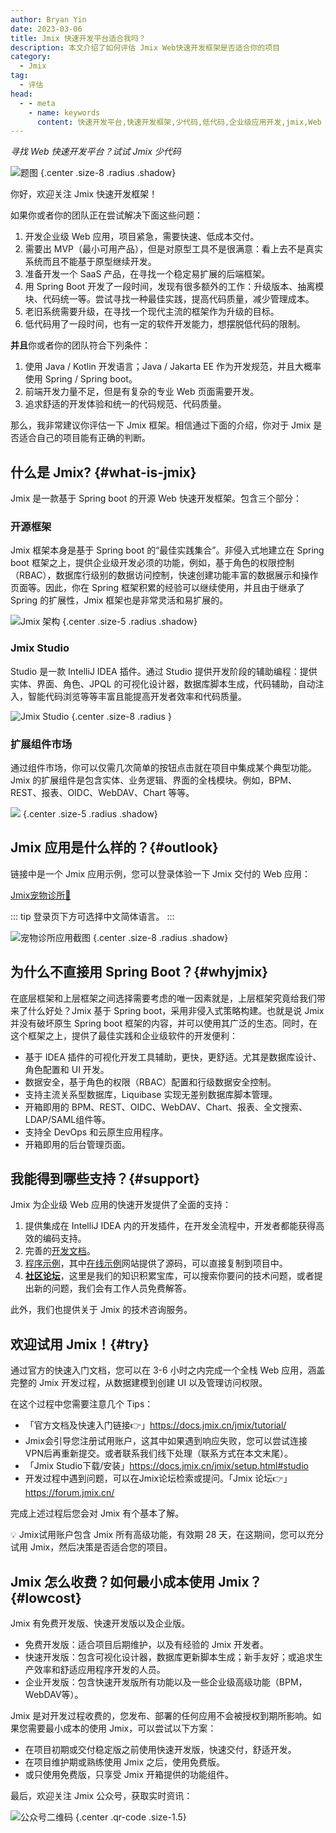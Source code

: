 ```yaml
---
author: Bryan Yin
date: 2023-03-06
title: Jmix 快速开发平台适合我吗？
description: 本文介绍了如何评估 Jmix Web快速开发框架是否适合你的项目
category:
  - Jmix
tag:
  - 评估
head:
  - - meta
    - name: keywords
      content: 快速开发平台,快速开发框架,少代码,低代码,企业级应用开发,jmix,Web 快速开发平台,Java 快速开发框架
---
```


_寻找 Web 快速开发平台？试试 Jmix 少代码_

<!-- more -->


![题图](./_media/evaluate-jmix/evaluate-jmix-cover.png) {.center .size-8 .radius .shadow}

<!-- # 大标题 -->

你好，欢迎关注 Jmix 快速开发框架！

如果你或者你的团队正在尝试解决下面这些问题：
1. 开发企业级 Web 应用，项目紧急，需要快速、低成本交付。
2. 需要出 MVP（最小可用产品），但是对原型工具不是很满意：看上去不是真实系统而且不能基于原型继续开发。
3. 准备开发一个 SaaS 产品，在寻找一个稳定易扩展的后端框架。
4. 用 Spring Boot 开发了一段时间，发现有很多额外的工作：升级版本、抽离模块、代码统一等。尝试寻找一种最佳实践，提高代码质量，减少管理成本。
5. 老旧系统需要升级，在寻找一个现代主流的框架作为升级的目标。
6. 低代码用了一段时间，也有一定的软件开发能力，想摆脱低代码的限制。

**并且**你或者你的团队符合下列条件：
1. 使用 Java / Kotlin 开发语言；Java / Jakarta EE 作为开发规范，并且大概率使用 Spring / Spring boot。
2. 前端开发力量不足，但是有复杂的专业 Web 页面需要开发。
3. 追求舒适的开发体验和统一的代码规范、代码质量。

那么，我非常建议你评估一下 Jmix 框架。相信通过下面的介绍，你对于 Jmix 是否适合自己的项目能有正确的判断。

## 什么是 Jmix? {#what-is-jmix}

Jmix 是一款基于 Spring boot 的开源 Web 快速开发框架。包含三个部分：

### 开源框架

Jmix 框架本身是基于 Spring boot 的“最佳实践集合”。非侵入式地建立在 Spring boot 框架之上，提供企业级开发必须的功能，例如，基于角色的权限控制（RBAC），数据库行级别的数据访问控制，快速创建功能丰富的数据展示和操作页面等。因此，你在 Spring 框架积累的经验可以继续使用，并且由于继承了 Spring 的扩展性，Jmix 框架也是非常灵活和易扩展的。

![Jmix 架构](./_media/evaluate-jmix/jmix-arch.png) {.center .size-5 .radius .shadow}

### Jmix Studio

Studio 是一款 IntelliJ IDEA 插件。通过 Studio 提供开发阶段的辅助编程：提供实体、界面、角色、JPQL 的可视化设计器，数据库脚本生成，代码辅助，自动注入，智能代码浏览等等丰富且能提高开发者效率和代码质量。

![Jmix Studio](./_media/jmix-studio1.png) {.center .size-8 .radius }

### 扩展组件市场

通过组件市场，你可以仅需几次简单的按钮点击就在项目中集成某个典型功能。Jmix 的扩展组件是包含实体、业务逻辑、界面的全栈模块。例如，BPM、REST、报表、OIDC、WebDAV、Chart 等等。

![](./_media/evaluate-jmix/add-on-marketplace.png) {.center .size-5 .radius .shadow}

## Jmix 应用是什么样的？{#outlook}

链接中是一个 Jmix 应用示例，您可以登录体验一下 Jmix 交付的 Web 应用：

[Jmix宠物诊所🐶](https://demo.jmix.io/petclinic/#login)

::: tip
登录页下方可选择中文简体语言。
:::

![宠物诊所应用截图](./_media/petclinic.png) {.center .size-8 .radius .shadow}

## 为什么不直接用 Spring Boot？{#whyjmix}

在底层框架和上层框架之间选择需要考虑的唯一因素就是，上层框架究竟给我们带来了什么好处？Jmix 基于 Spring boot，采用非侵入式策略构建。也就是说 Jmix 并没有破坏原生 Spring boot 框架的内容，并可以使用其广泛的生态。同时，在这个框架之上，提供了最佳实践和企业级软件的开发便利：

- 基于 IDEA 插件的可视化开发工具辅助，更快，更舒适。尤其是数据库设计、角色配置和 UI 开发。
- 数据安全，基于角色的权限（RBAC）配置和行级数据安全控制。
- 支持主流关系型数据库，Liquibase 实现无差别数据库脚本管理。
- 开箱即用的 BPM、REST、OIDC、WebDAV、Chart、报表、全文搜索、LDAP/SAML组件等。
- 支持全 DevOps 和云原生应用程序。
- 开箱即用的后台管理页面。

## 我能得到哪些支持？{#support}

Jmix 为企业级 Web 应用的快速开发提供了全面的支持：
1. 提供集成在 IntelliJ IDEA 内的开发插件，在开发全流程中，开发者都能获得高效的编码支持。
2. 完善的[开发文档](https://docs.jmix.cn/jmix/intro.html)。
3. [程序示例](https://www.jmix.cn/learn/live-demo/)，其中[在线示例](https://demo.jmix.io/sampler)网站提供了源码，可以直接复制到项目中。
4. [**社区论坛**](https://forum.jmix.cn/)，这里是我们的知识积累宝库，可以搜索你要问的技术问题，或者提出新的问题，我们会有工作人员免费解答。

此外，我们也提供关于 Jmix 的技术咨询服务。

## 欢迎试用 Jmix！{#try}
通过官方的快速入门文档，您可以在 3-6 小时之内完成一个全栈 Web 应用，涵盖完整的 Jmix 开发过程，从数据建模到创建 UI 以及管理访问权限。

在这个过程中您需要注意几个 Tips：
- 「官方文档及快速入门链接👉」https://docs.jmix.cn/jmix/tutorial/
- Jmix会引导您注册试用账户，这其中如果遇到响应失败，您可以尝试连接VPN后再重新提交。或者联系我们线下处理（联系方式在本文末尾）。
- 「Jmix Studio下载/安装」https://docs.jmix.cn/jmix/setup.html#studio
- 开发过程中遇到问题，可以在Jmix论坛检索或提问。「Jmix 论坛👉」https://forum.jmix.cn/
 
完成上述过程后您会对 Jmix 有个基本了解。

💡 Jmix试用账户包含 Jmix 所有高级功能，有效期 28 天，在这期间，您可以充分试用 Jmix，然后决策是否适合您的项目。
 
## Jmix 怎么收费？如何最小成本使用 Jmix？{#lowcost}
Jmix 有免费开发版、快速开发版以及企业版。

- 免费开发版：适合项目后期维护，以及有经验的 Jmix 开发者。
- 快速开发版：包含可视化设计器，数据库更新脚本生成；新手友好；或追求生产效率和舒适应用程序开发的人员。
- 企业开发版：包含快速开发版所有功能以及一些企业级高级功能（BPM，WebDAV等）。
 
Jmix 是对开发过程收费的，您发布、部署的任何应用不会被授权到期所影响。如果您需要最小成本的使用 Jmix，可以尝试以下方案：
- 在项目初期或交付稳定版之前使用快速开发版，快速交付，舒适开发。
- 在项目维护期或熟练使用 Jmix 之后，使用免费版。
- 或只使用免费版，只享受 Jmix 开箱提供的功能组件。

最后，欢迎关注 Jmix 公众号，获取实时资讯：

![公众号二维码](https://cdn.abmcode.com/_media/jmix_qr_code.jpg) {.center .qr-code .size-1.5}

